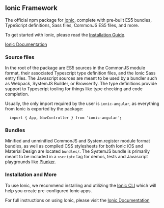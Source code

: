 ## Ionic Framework

The official npm package for [Ionic](http://ionicframework.com/), complete with pre-built ES5 bundles, TypeScript definitions, Sass files, CommonJS ES5 files, and more.

To get started with Ionic, please read the [Installation Guide](http://ionicframework.com/docs/v2/intro/installation/).

[Ionic Documentation](http://ionicframework.com/docs/)

### Source files

In the root of the package are ES5 sources in the CommonJS module format, their associated Typescript type definition files, and the Ionic Sass entry files. The Javascript sources are meant to be used by a bundler such as Webpack, SystemJS Builder, or Browserify. The type definitions provide support to Typescript tooling for things like type checking and code completion.

Usually, the only import required by the user is `ionic-angular`, as everything from Ionic is exported by the package:

```
  import { App, NavController } from 'ionic-angular';
```

### Bundles

Minified and unminified CommonJS and System.register module format bundles, as well as compiled CSS stylesheets for both Ionic iOS and Material Design are located `bundles/`. The SystemJS bundle is  primarily meant to be included in a `<script>` tag for demos, tests and Javascript playgrounds like [Plunker](http://plnkr.co/).

### Installation and More

To use Ionic, we recommend installing and utilizing the [Ionic CLI](http://ionicframework.com/docs/v2/intro/installation/) which will help you create pre-configured Ionic apps.

For full instructions on using Ionic, please visit the [Ionic Documentation](http://ionicframework.com/docs/)
